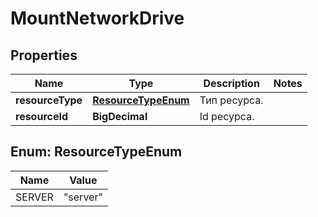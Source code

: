 

# MountNetworkDrive


## Properties

| Name | Type | Description | Notes |
|------------ | ------------- | ------------- | -------------|
|**resourceType** | [**ResourceTypeEnum**](#ResourceTypeEnum) | Тип ресурса. |  |
|**resourceId** | **BigDecimal** | Id ресурса. |  |



## Enum: ResourceTypeEnum

| Name | Value |
|---- | -----|
| SERVER | &quot;server&quot; |



